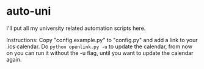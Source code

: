 # auto-uni
I'll put all my university related automation scripts here.

Instructions:
Copy "config.example.py" to "config.py" and add a link to your .ics calendar.
Do `python openlink.py -u` to update the calendar, from now on you can run it without the -u flag, until you want to update the calendar again.
